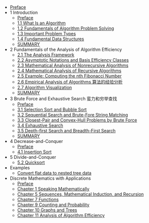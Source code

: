 - [Preface](./docs/design_and_analysis_of_lgorithms/Preface.md)
- 1 Introduction
  - [Preface](docs/design_and_analysis_of_lgorithms/1_introduction/preface.md)
  - [1.1 What Is an Algorithm](docs/design_and_analysis_of_lgorithms/1_introduction/1.1_what_is_an_algorithm.md)
  - [1.2 Fundamentals of Algorithm Problem Solving](docs/design_and_analysis_of_lgorithms/1_introduction/1.2_fundamentals_of_algorithm_problem_solving.md)
  - [1.3 Important Problem Types](docs/design_and_analysis_of_lgorithms/1_introduction/1.3_important_problem_types.md)
  - [1.4 Fundamental Data Structures](docs/design_and_analysis_of_lgorithms/1_introduction/1.4_fundamental_data_structures.md)
  - [SUMMARY](docs/design_and_analysis_of_lgorithms/1_introduction/summary.md)
- 2 Fundamentals of the Analysis of Algorithm Efficiency
  - [2.1 The Analysis Framework](docs/design_and_analysis_of_lgorithms/2_fundamentals_of_the_analysis_of_algorithm_efficiency/2.1_the_analysis_framework.md)
  - [2.2 Asymptotic Notations and Basis Efficiency Classes](docs/design_and_analysis_of_lgorithms/2_fundamentals_of_the_analysis_of_algorithm_efficiency/2.2_asymptotic_notations_and_basic_efficiency_classes.md)
  - [2.3 Mathematical Analysis of Nonrecursive Algorithms](docs/design_and_analysis_of_lgorithms/2_fundamentals_of_the_analysis_of_algorithm_efficiency/2.3_mathematical_analysis_of_nonrecursive_algorithms.md)
  - [2.4 Mathematical Analysis of Recursive Algorithms](docs/design_and_analysis_of_lgorithms/2_fundamentals_of_the_analysis_of_algorithm_efficiency/2.4_mathematical_analysis_of_recursive_algorithms.md)
  - [2.5 Example: Computing the nth Fibonacci Number](docs/design_and_analysis_of_lgorithms/2_fundamentals_of_the_analysis_of_algorithm_efficiency/2.5_computing_the_nth_fibonacci_number.md)
  - [2.6 Empirical Analysis of Algorithms 算法的经验分析](docs/design_and_analysis_of_lgorithms/2_fundamentals_of_the_analysis_of_algorithm_efficiency/2.6_empirical_analysis_of_algorithms.md)
  - [2.7 Algorithm Visualization](docs/design_and_analysis_of_lgorithms/2_fundamentals_of_the_analysis_of_algorithm_efficiency/2.7_algorithm_visualization.md)
  - [SUMMARY](docs/design_and_analysis_of_lgorithms/2_fundamentals_of_the_analysis_of_algorithm_efficiency/summary.md)
- 3 Brute Force and Exhaustive Search 蛮力和穷举查找
  - [Preface](docs/design_and_analysis_of_lgorithms/3_brute_force_and_exhaustive_search/preface.md)
  - [3.1 Selection Sort and Bubble Sort](docs/design_and_analysis_of_lgorithms/3_brute_force_and_exhaustive_search/3.1_selection_sort_and_bubble_sort.md)
  - [3.2 Sequential Search and Brute-Fore String Matching](docs/design_and_analysis_of_lgorithms/3_brute_force_and_exhaustive_search/3.2_sequential_search_and_brute_force_string_matching.md)
  - [3.3 Closest-Pair and Convex-Hull Problems by Brute Force](docs/design_and_analysis_of_lgorithms/3_brute_force_and_exhaustive_search/3.3_closest_pair_and_convec_hell_problems_by_brute_force.md)
  - [3.4 Exhaustive Search](docs/design_and_analysis_of_lgorithms/3_brute_force_and_exhaustive_search/3.4_exhaustive_search.md)
  - [3.5 Depth-first Search and Breadth-First Search](docs/design_and_analysis_of_lgorithms/3_brute_force_and_exhaustive_search/3.5_depth_first_search_and_breadth_first_search.md)
  - [SUMMARY](docs/design_and_analysis_of_lgorithms/3_brute_force_and_exhaustive_search/summary.md)
- 4 Decrease-and-Conquer
  - [Preface](docs/design_and_analysis_of_lgorithms/4_decrease_and_conquer/preface.md)
  - [4.1 Insertion Sort](docs/design_and_analysis_of_lgorithms/4_decrease_and_conquer/4.1_insertion_sort.md)
- 5 Divide-and-Conquer
  - [5.2 Quicksort](docs/design_and_analysis_of_lgorithms/5_divide_and_conquer/5.2_quicksort.md)
- Examples
  - [Convert flat data to nested tree data](docs/design_and_analysis_of_lgorithms/etc/Convert%20flat%20data%20to%20nested%20tree%20data.md)
- Discrete Mathematics with Applications
  <!-- * [Discrete mathmatics](./docs/discrete_mathmatics/discrete_mathmatics.md) -->
  - [Preface](./docs/discrete_mathmatics/Preface.md)
  - [Chapter 1 Speaking Mathematically](./docs/discrete_mathmatics/Chapter_1_Speaking_Mathematically.md)
  - [Chapter 5 Sequences, Mathematical Induction, and Recursion](./docs/discrete_mathmatics/Chapter_5_Sequences_Mathematical_Induction_and_Recursion.md)
  - [Chapter 7 Functions](./docs/discrete_mathmatics/Chapter_7_Functions.md)
  - [Chapter 9 Counting and Probability](./docs/discrete_mathmatics/chapter9_counting_and_probability.md)
  - [Chapter 10 Graphs and Trees](./docs/discrete_mathmatics/Chapter_10_GRAPHS_AND_TREES.md)
  - [Chapter 11 Analysis of Algorithm Efficiency](./docs/discrete_mathmatics/chapter11_analysis_of_algorithm_efficiency.md)
